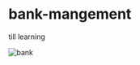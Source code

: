 # bank-mangement
till learning

![bank](https://user-images.githubusercontent.com/73333232/134449830-29b1958c-1191-49fe-a8c5-fb65d2f4301e.png)
